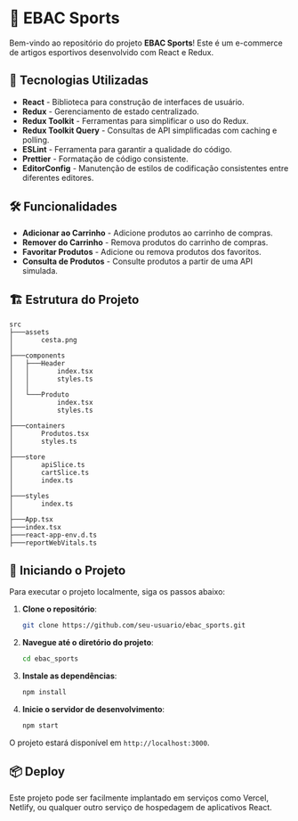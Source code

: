 # 🏀 EBAC Sports

Bem-vindo ao repositório do projeto **EBAC Sports**! Este é um e-commerce de artigos esportivos desenvolvido com React e Redux.

## 🚀 Tecnologias Utilizadas

- **React** - Biblioteca para construção de interfaces de usuário.
- **Redux** - Gerenciamento de estado centralizado.
- **Redux Toolkit** - Ferramentas para simplificar o uso do Redux.
- **Redux Toolkit Query** - Consultas de API simplificadas com caching e polling.
- **ESLint** - Ferramenta para garantir a qualidade do código.
- **Prettier** - Formatação de código consistente.
- **EditorConfig** - Manutenção de estilos de codificação consistentes entre diferentes editores.

## 🛠️ Funcionalidades

- **Adicionar ao Carrinho** - Adicione produtos ao carrinho de compras.
- **Remover do Carrinho** - Remova produtos do carrinho de compras.
- **Favoritar Produtos** - Adicione ou remova produtos dos favoritos.
- **Consulta de Produtos** - Consulte produtos a partir de uma API simulada.

## 🏗️ Estrutura do Projeto

```plaintext
src
├───assets
│       cesta.png
│
├───components
│   ├───Header
│   │       index.tsx
│   │       styles.ts
│   │
│   └───Produto
│           index.tsx
│           styles.ts
│
├───containers
│       Produtos.tsx
│       styles.ts
│
├───store
│       apiSlice.ts
│       cartSlice.ts
│       index.ts
│
├───styles
│       index.ts
│
├───App.tsx
├───index.tsx
├───react-app-env.d.ts
├───reportWebVitals.ts
```
## 🏁 Iniciando o Projeto

Para executar o projeto localmente, siga os passos abaixo:

1. **Clone o repositório**:
    ```bash
    git clone https://github.com/seu-usuario/ebac_sports.git
    ```

2. **Navegue até o diretório do projeto**:
    ```bash
    cd ebac_sports
    ```

3. **Instale as dependências**:
    ```bash
    npm install
    ```

4. **Inicie o servidor de desenvolvimento**:
    ```bash
    npm start
    ```

O projeto estará disponível em `http://localhost:3000`.

## 📦 Deploy

Este projeto pode ser facilmente implantado em serviços como Vercel, Netlify, ou qualquer outro serviço de hospedagem de aplicativos React.
